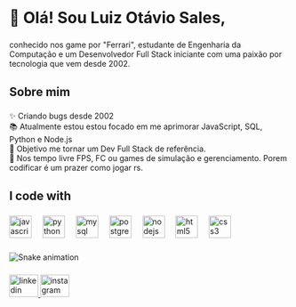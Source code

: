 <br clear="both">

<h1 align="left">👋 Olá! Sou Luiz Otávio Sales,</h1>

###

<p align="left">conhecido nos game por "Ferrari", estudante de Engenharia da Computação e um Desenvolvedor Full Stack iniciante com uma paixão por tecnologia que vem desde 2002.</p>

###

<h2 align="left">Sobre mim</h2>

###

<p align="left">✨ Criando bugs desde 2002<br>📚 Atualmente estou estou focado em me aprimorar JavaScript, SQL, Python e Node.js<br>🎯  Objetivo me tornar um Dev Full Stack de referência.<br>🎲 Nos tempo livre FPS, FC ou games de simulação e gerenciamento. Porem codificar é um prazer como jogar rs.</p>

###

<h2 align="left">I code with</h2>

###

<div align="left">
  <img src="https://cdn.jsdelivr.net/gh/devicons/devicon/icons/javascript/javascript-original.svg" height="40" alt="javascript logo"  />
  <img width="12" />
  <img src="https://cdn.jsdelivr.net/gh/devicons/devicon/icons/python/python-original.svg" height="40" alt="python logo"  />
  <img width="12" />
  <img src="https://cdn.jsdelivr.net/gh/devicons/devicon/icons/mysql/mysql-original.svg" height="40" alt="mysql logo"  />
  <img width="12" />
  <img src="https://cdn.jsdelivr.net/gh/devicons/devicon/icons/postgresql/postgresql-original.svg" height="40" alt="postgresql logo"  />
  <img width="12" />
  <img src="https://cdn.jsdelivr.net/gh/devicons/devicon/icons/nodejs/nodejs-original.svg" height="40" alt="nodejs logo"  />
  <img width="12" />
  <img src="https://cdn.jsdelivr.net/gh/devicons/devicon/icons/html5/html5-original.svg" height="40" alt="html5 logo"  />
  <img width="12" />
  <img src="https://cdn.jsdelivr.net/gh/devicons/devicon/icons/css3/css3-original.svg" height="40" alt="css3 logo"  />
</div>

###

<img src="https://raw.githubusercontent.com/GhostC0der/GhostC0der/output/snake.svg" alt="Snake animation" />

###

<div align="left">
  <a href="https://www.linkedin.com/in/luizotaviosales/" target="_blank">
    <img src="https://raw.githubusercontent.com/maurodesouza/profile-readme-generator/master/src/assets/icons/social/linkedin/default.svg" width="52" height="40" alt="linkedin logo"  />
  </a>
  <a href="instagram.com/luizotaviosales" target="_blank">
    <img src="https://raw.githubusercontent.com/maurodesouza/profile-readme-generator/master/src/assets/icons/social/instagram/default.svg" width="52" height="40" alt="instagram logo"  />
  </a>
</div>

###
